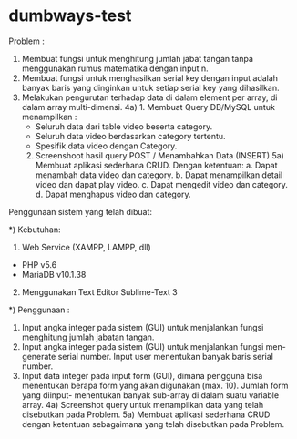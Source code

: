 # dumbways-test

Problem :
1) Membuat fungsi untuk menghitung jumlah jabat tangan tanpa menggunakan rumus matematika dengan input n. 
2) Membuat fungsi untuk menghasilkan serial key dengan input adalah banyak baris yang dinginkan untuk setiap serial key yang dihasilkan.
3) Melakukan pengurutan terhadap data di dalam element per array, di dalam array multi-dimensi.
4a) 1. Membuat Query DB/MySQL untuk menampilkan :
      - Seluruh data dari table video beserta category.
      - Seluruh data video berdasarkan category tertentu.
      - Spesifik data video dengan Category.
    2. Screenshoot hasil query POST / Menambahkan Data (INSERT)
5a) Membuat aplikasi sederhana CRUD. Dengan ketentuan:
    a.  Dapat menambah data video dan category.
    b.  Dapat menampilkan detail video dan dapat play video.
    c.  Dapat mengedit video dan category.
    d.  Dapat menghapus video dan category.

Penggunaan sistem yang telah dibuat:

*) Kebutuhan:
  1) Web Service (XAMPP, LAMPP, dll)
   - PHP v5.6
   - MariaDB v10.1.38
  2) Menggunakan Text Editor Sublime-Text 3

*) Penggunaan :
  1) Input angka integer pada sistem (GUI) untuk menjalankan fungsi menghitung jumlah jabatan tangan.
  2) Input angka integer pada sistem (GUI) untuk menjalankan fungsi men-generate serial number. Input user menentukan banyak baris serial number.
  3) Input data integer pada input form (GUI), dimana pengguna bisa menentukan berapa form yang akan digunakan (max. 10). Jumlah form yang diinput- 
     menentukan banyak sub-array di dalam suatu variable array.
  4a) Screenshot query untuk menampilkan data yang telah disebutkan pada Problem.
  5a) Membuat aplikasi sederhana CRUD dengan ketentuan sebagaimana yang telah disebutkan pada Problem.
